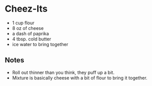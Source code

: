 Cheez-Its
=========

- 1 cup flour
- 8 oz of cheese
- a dash of paprika
- 4 tbsp. cold butter
- ice water to bring together

Notes
-----

- Roll out thinner than you think, they puff up a bit.
- Mixture is basically cheese with a bit of flour to bring it together.
